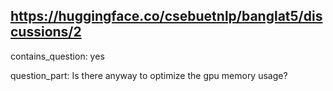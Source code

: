## https://huggingface.co/csebuetnlp/banglat5/discussions/2

contains_question: yes

question_part: Is there anyway to optimize the gpu memory usage?